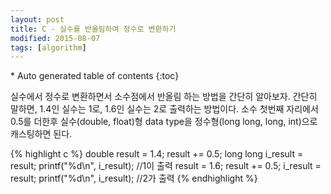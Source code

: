 ```yaml
---
layout: post
title: C - 실수를 반올림하여 정수로 변환하기
modified: 2015-08-07
tags: [algorithm]
---
```


<section id="table-of-contents" class="toc">
<div id="drawer" markdown="1">
*  Auto generated table of contents
{:toc}
</div>
</section><!-- /#table-of-contents -->

실수에서 정수로 변환하면서 소수점에서 반올림 하는 방법을 간단히 알아보자.
간단히 말하면, 1.4인 실수는 1로, 1.6인 실수는 2로 출력하는 방법이다. 소수 첫번째 자리에서 0.5를 더한후 실수(double, float)형 data type을 정수형(long long, long, int)으로 캐스팅하면 된다. 

{% highlight c %}
double result = 1.4;
result += 0.5;
long long i_result = result;
printf("%d\n", i_result); //1이 출력
result = 1.6;
result += 0.5;
i_result = result;
printf("%d\n", i_result); //2가 출력
{% endhighlight %}
